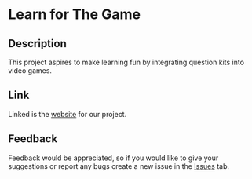 <h1>Learn for The Game</h1>

<h2>Description</h2>

This project aspires to make learning fun by integrating question kits into video games.

<h2>Link</h2>

Linked is the [website](https://learn4thegame.github.io) for our project.

<h2>Feedback</h2>

Feedback would be appreciated, so if you would like to give your suggestions or report any bugs create a new issue in the [Issues](../../issues) tab.
